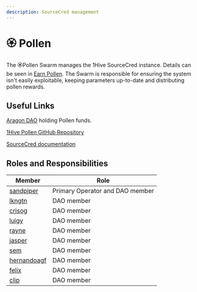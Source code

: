 ```yaml
---
description: SourceCred management
---
```


# 🏵 Pollen

The 🏵Pollen Swarm manages the 1Hive SourceCred instance. Details can be seen in [Earn Pollen](../../getting-started/pollen.md). The Swarm is responsible for ensuring the system isn't easily exploitable, keeping parameters up-to-date and distributing pollen rewards. 

## Useful Links

 [Aragon DAO](https://aragon.1hive.org/#/pollen) holding Pollen funds.

[1Hive Pollen GitHub Repository](https://github.com/1Hive/pollen)

[SourceCred documentation](https://sourcecred.io/docs/)

## Roles and Responsibilities

| Member                                                        | Role                            |
| ------------------------------------------------------------- | ------------------------------- |
| [sandpiper](https://forum.1hive.org/u/befitsandpiper/summary) | Primary Operator and DAO member |
| [lkngtn](https://forum.1hive.org/u/lkngtn)                    | DAO member                      |
| [crisog](https://forum.1hive.org/u/crisog)                    | DAO member                      |
| [luigy](https://forum.1hive.org/u/luigy/summary)              | DAO member                      |
| [rayne](https://forum.1hive.org/u/rayne/summary)              | DAO member                      |
| [jasper](https://forum.1hive.org/u/jasper/summary)            | DAO member                      |
| [sem](https://forum.1hive.org/u/sem)                          | DAO member                      |
| [hernandoagf](https://forum.1hive.org/u/hernandoagf/summary)  | DAO member                      |
| [felix](https://forum.1hive.org/u/felix/summary)              | DAO member                      |
| [clip](https://forum.1hive.org/u/cryptoclip/summary)          | DAO member                      |
